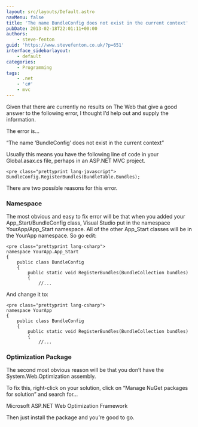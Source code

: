 ```yaml
---
layout: src/layouts/Default.astro
navMenu: false
title: 'The name BundleConfig does not exist in the current context'
pubDate: 2013-02-18T22:01:11+00:00
authors:
    - steve-fenton
guid: 'https://www.stevefenton.co.uk/?p=651'
interface_sidebarlayout:
    - default
categories:
    - Programming
tags:
    - .net
    - 'c#'
    - mvc
---
```


Given that there are currently no results on The Web that give a good answer to the following error, I thought I’d help out and supply the information.

The error is…

“The name ‘BundleConfig’ does not exist in the current context”

Usually this means you have the following line of code in your Global.asax.cs file, perhaps in an ASP.NET MVC project.

```
<pre class="prettyprint lang-javascript">
BundleConfig.RegisterBundles(BundleTable.Bundles);
```
There are two possible reasons for this error.

### Namespace

The most obvious and easy to fix error will be that when you added your App\_Start/BundleConfig class, Visual Studio put in the namespace YourApp/App\_Start namespace. All of the other App\_Start classes will be in the YourApp namespace. So go edit:

```
<pre class="prettyprint lang-csharp">
namespace YourApp.App_Start
{
    public class BundleConfig
    {
        public static void RegisterBundles(BundleCollection bundles)
        {
            //...
```
And change it to:

```
<pre class="prettyprint lang-csharp">
namespace YourApp
{
    public class BundleConfig
    {
        public static void RegisterBundles(BundleCollection bundles)
        {
            //...
```
### Optimization Package

The second most obvious reason will be that you don’t have the System.Web.Optimization assembly.

To fix this, right-click on your solution, click on “Manage NuGet packages for solution” and search for…

Microsoft ASP.NET Web Optimization Framework

Then just install the package and you’re good to go.